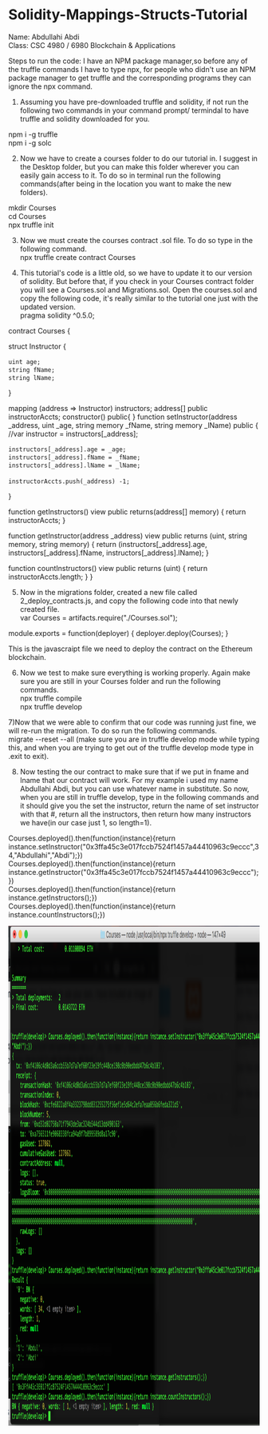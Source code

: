 # Solidity-Mappings-Structs-Tutorial
Name: Abdullahi Abdi    
Class: CSC 4980 / 6980 Blockchain & Applications    

Steps to run the code:
I have an NPM package manager,so before any of the truffle commands I have to type npx, for people who didn't use an NPM package manager to get truffle and the corresponding programs they can ignore the npx command.

1) Assuming you have pre-downloaded truffle and solidity, if not run the following two commands in your command prompt/ termindal to have truffle and solidity downloaded for you.      
    
        
npm i -g truffle    
npm i -g solc   

2) Now we have to create a courses folder to do our tutorial in. I suggest in the Desktop folder, but you can make this folder wherever you can easily gain access to it. To do so in terminal run the following commands(after being in the location you want to make the new folders).        
      
          
          
mkdir Courses   
cd Courses    
npx truffle init    

3) Now we must create the courses contract .sol file. To do so type in the following command.   
npx truffle create contract Courses   

4) This tutorial's code is a little old, so we have to update it to our version of solidity. But before that, if you check in your Courses contract folder you will see a Courses.sol and Migrations.sol. Open the courses.sol and copy the following code, it's really similar to the tutorial one just with the updated version.    
pragma solidity ^0.5.0;

contract Courses {

  struct Instructor {

    uint age;
    string fName;
    string lName;
  }

  mapping (address => Instructor) instructors;
  address[] public instructorAccts;
  constructor() public{
  }
  function setInstructor(address _address, uint _age, string memory _fName, string memory _lName) public {
    //var instructor = instructors[_address];

    instructors[_address].age = _age;
    instructors[_address].fName = _fName;
    instructors[_address].lName = _lName;    

    instructorAccts.push(_address) -1;
  }

  function getInstructors() view public returns(address[] memory) {
    return instructorAccts;
  }

  function getInstructor(address _address) view public returns (uint, string memory, string memory) {
    return (instructors[_address].age, instructors[_address].fName, instructors[_address].lName);
  }
  
  function countInstructors() view public returns (uint) {
    return instructorAccts.length;
  }
}   
    
        
 5) Now in the migrations folder, created a new file called 2_deploy_contracts.js, and copy the following code into that newly created file.    
 var Courses = artifacts.require("./Courses.sol");
 
module.exports = function(deployer) {
  deployer.deploy(Courses);
}

This is the javascraipt file we need to deploy the contract on the Ethereum blockchain.   

6) Now we test to make sure everything is working properly. Again make sure you are still in your Courses folder and run the following commands.    
npx truffle compile   
npx truffle develop   

7)Now that we were able to confirm that our code was running just fine, we will re-run the migration. To do so run the following commands.     
migrate --reset --all (make sure you are in truffle develop mode while typing this, and when you are trying to get out of the truffle develop mode type in .exit to exit).    


8) Now testing the our contract to make sure that if we put in fname and lname that our contract will work. For my example i used my name Abdullahi Abdi, but you can use whatever name in substitute. So now, when you are still in truffle develop, type in the following commands and it should give you the set the instructor, return the name of set instructor with that #, return all the instructors, then return how many instructors we have(in our case just 1, so length=1).     

Courses.deployed().then(function(instance){return instance.setInstructor("0x3ffa45c3e017fccb7524f1457a44410963c9eccc",34,"Abdullahi","Abdi");})   
Courses.deployed().then(function(instance){return instance.getInstructor("0x3ffa45c3e017fccb7524f1457a44410963c9eccc");})   
Courses.deployed().then(function(instance){return instance.getInstructors();})    
Courses.deployed().then(function(instance){return instance.countInstructors();})    

<img src="blockchain.png" width="100000" height="1000" >








